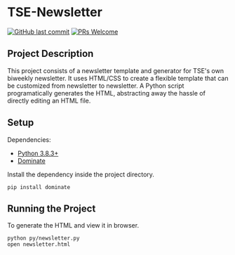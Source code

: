# TSE-Newsletter

[![GitHub last commit](https://img.shields.io/github/last-commit/TritonSE/TSE-Newsletter)](https://github.com/TritonSE/TSE-Newsletter/commits/main)
[![PRs Welcome](https://img.shields.io/badge/PRs-welcome-brightgreen.svg?style=flat)](https://github.com/TritonSE/TSE-Newsletter/pulls)

## Project Description

This project consists of a newsletter template and generator for TSE's own biweekly newsletter. It uses HTML/CSS to create a flexible template that can be customized from newsletter to newsletter. A Python script programatically generates the HTML, abstracting away the hassle of directly editing an HTML file.

## Setup

Dependencies:
- [Python 3.8.3+](https://www.python.org/downloads/)
- [Dominate](https://github.com/Knio/dominate)

Install the dependency inside the project directory.

```
pip install dominate
```

## Running the Project

To generate the HTML and view it in browser.

```
python py/newsletter.py
open newsletter.html
```
